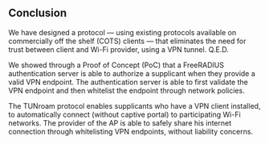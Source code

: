 ## Conclusion

We have designed a protocol
&mdash; using existing protocols available on commercially off the shelf (COTS) clients
&mdash; that eliminates the need for trust between client and Wi-Fi provider,
using a VPN tunnel.
Q.E.D.

We showed through a Proof of Concept (PoC)
that a FreeRADIUS authentication server
is able to authorize a supplicant when they provide
a valid VPN endpoint.
The authentication server is able to
first validate the VPN endpoint and then
whitelist the endpoint through network policies.

The TUNroam protocol enables supplicants who have a VPN client installed,
to automatically connect (without captive portal)
to participating Wi-Fi networks.
The provider of the AP is able
to safely share his internet connection
through whitelisting VPN endpoints,
without liability concerns.
